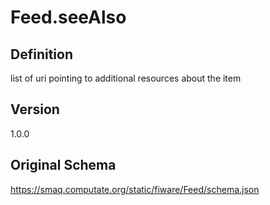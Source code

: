 # Feed.seeAlso

## Definition
list of uri pointing to additional resources about the item

## Version
1.0.0

## Original Schema
https://smaq.computate.org/static/fiware/Feed/schema.json
